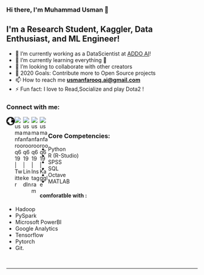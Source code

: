 ### Hi there, I'm Muhammad Usman  👋

## I'm a Research Student, Kaggler, Data Enthusiast, and ML Engineer!
- 🔭 I’m currently working as a DataScientist at [ADDO AI][link]!
- 🌱 I’m currently learning everything 🤣
- 👯 I’m looking to collaborate with other creators
- 🥅 2020 Goals: Contribute more to Open Source projects
- 📫 How to reach me **usmanfarooq.ai@gmail.com**
- ⚡ Fun fact: I love to Read,Socialize and play Dota2 !

### Connect with me:

[<img align="left" alt="usmanfarooq619.com" width="22px" src="https://raw.githubusercontent.com/iconic/open-iconic/master/svg/globe.svg" />][website]
[<img align="left" alt="usmanfarooq619 | Twitter" width="22px" src="https://cdn.jsdelivr.net/npm/simple-icons@v3/icons/twitter.svg" />][twitter]
[<img align="left" alt="usmanfarooq619 | LinkedIn" width="22px" src="https://cdn.jsdelivr.net/npm/simple-icons@v3/icons/linkedin.svg" />][linkedin]
[<img align="left" alt="usmanfarooq619 | Instagram" width="22px" src="https://cdn.jsdelivr.net/npm/simple-icons@v3/icons/instagram.svg" />][instagram]
[<img align="left" alt="usmanfarooq619 | Kaggle" width="22px" src="https://cdn.jsdelivr.net/npm/simple-icons@3.0.1/icons/kaggle.svg" />][kaggle]

<br />

### Core Competencies:

- Python 
- R (R-Studio)
- SPSS
- SQL
- Octave
- MATLAB
  #### comforatble with :
- Hadoop
- PySpark
- Microsoft PowerBI
- Google Analytics
- Tensorflow
- Pytorch
- Git.

<br />

---

[link]: https://www.addo.ai/
[website]: https://mohammadusmanfarooq.wordpress.com
[twitter]: https://twitter.com/paulians619
[instagram]: https://www.instagram.com/paulians619/?hl=en
[linkedin]: https://www.linkedin.com/in/usmanfarooq619/
[kaggle]: https://kaggle.com/muhammadusmanfarooq 
